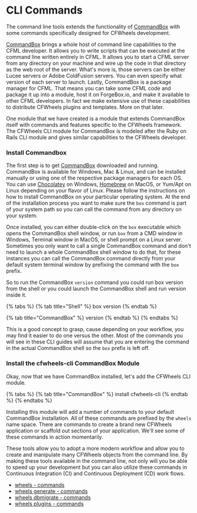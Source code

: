 # CLI Commands

The command line tools extends the functionality of [CommandBox](https://www.ortussolutions.com/products/commandbox) with some commands specifically designed for CFWheels development. 

[CommandBox](https://www.ortussolutions.com/products/commandbox) brings a whole host of command line capabilities to the CFML developer. It allows you to write scripts that can be executed at the command line written entirely in CFML. It allows you to start a CFML server from any directory on your machine and wire up the code in that directory as the web root of the server. What's more is, those servers can be either Lucee servers or Adobe ColdFusion servers. You can even specify what version of each server to launch. Lastly, CommandBox is a package manager for CFML. That means you can take some CFML code and package it up into a module, host it on ForgeBox.io, and make it available to other CFML developers. In fact we make extensive use of these capabilities to distribute CFWheels plugins and templates. More on that later.

One module that we have created is a module that extends CommandBox itself with commands and features specific to the CFWheels framework. The CFWheels CLI module for CommandBox is modeled after the Ruby on Rails CLI module and gives similar capabilities to the CFWheels developer.

### Install Commandbox

The first step is to get [CommandBox](https://www.ortussolutions.com/products/commandbox) downloaded and running. CommandBox is available for Windows, Mac & Linux, and can be installed manually or using one of the respective package managers for each OS. You can use [Chocolatey](https://chocolatey.org) on Windows, [Homebrew](https://brew.sh) on MacOS, or Yum/Apt on Linux depending on your flavor of Linux. Please follow the instructions on how to install CommandBox on your particular operating system. At the end of the installation process you want to make sure the `box` command is part of your system path so you can call the command from any directory on your system.

Once installed, you can either double-click on the `box` executable which opens the CommandBox shell window, or run `box` from a CMD window in Windows, Terminal window in MacOS, or shell prompt on a Linux server. Sometimes you only want to call a single CommandBox command and don't need to launch a whole CommandBox shell window to do that, for these instances you can call the CommandBox command directly from your default system terminal window by prefixing the command with the `box` prefix.

So to run the CommandBox `version` command you could run box version from the shell or you could launch the CommandBox shell and run version inside it.

{% tabs %}
{% tab title="Shell" %}
box version
{% endtab %}

{% tab title="CommandBox" %}
version
{% endtab %}
{% endtabs %}

This is a good concept to grasp, cause depending on your workflow, you may find it easier to do one versus the other. Most of the commands you will see in these CLI guides will assume that you are entering the command in the actual CommandBox shell so the `box` prefix is left off.

### Install the cfwheels-cli CommandBox Module

Okay, now that we have CommandBox installed, let's add the CFWheels CLI module.

{% tabs %}
{% tab title="CommandBox" %}
install cfwheels-cli
{% endtab %}
{% endtabs %}

Installing this module will add a number of commands to your default CommandBox installation. All of these commands are prefixed by the `wheels` name space. There are commands to create a brand new CFWheels application or scaffold out sections of your application. We'll see some of these commands in action momentarily.

These tools allow you to adopt a more modern workflow and allow you to create and manipulate many CFWheels objects from the command line. By making these tools available in the command line, not only will you be able to speed up your development but you can also utilize these commands in Continuous Integration (CI) and Continuous Deployment (CD) work flows.

* [wheels - commands](wheels-commands.md)
* [wheels generate - commands](wheels-generate-commands.md)
* [wheels dbmigrate - commands](wheels-dbmigrate-commands.md)
* [wheels plugins - commands](wheels-plugins-commands.md)
